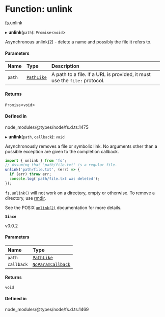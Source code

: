 # Function: unlink

[fs](../modules/fs.md).unlink

▸ **unlink**(`path`): `Promise`<`void`\>

Asynchronous unlink(2) - delete a name and possibly the file it refers to.

#### Parameters

| Name | Type | Description |
| :------ | :------ | :------ |
| `path` | [`PathLike`](../types/fs.PathLike.md) | A path to a file. If a URL is provided, it must use the `file:` protocol. |

#### Returns

`Promise`<`void`\>

#### Defined in

node_modules/@types/node/fs.d.ts:1475

▸ **unlink**(`path`, `callback`): `void`

Asynchronously removes a file or symbolic link. No arguments other than a
possible exception are given to the completion callback.

```js
import { unlink } from 'fs';
// Assuming that 'path/file.txt' is a regular file.
unlink('path/file.txt', (err) => {
  if (err) throw err;
  console.log('path/file.txt was deleted');
});
```

`fs.unlink()` will not work on a directory, empty or otherwise. To remove a
directory, use [rmdir](fs.rmdir.md).

See the POSIX [`unlink(2)`](http://man7.org/linux/man-pages/man2/unlink.2.html) documentation for more details.

**`Since`**

v0.0.2

#### Parameters

| Name | Type |
| :------ | :------ |
| `path` | [`PathLike`](../types/fs.PathLike.md) |
| `callback` | [`NoParamCallback`](../types/fs.NoParamCallback.md) |

#### Returns

`void`

#### Defined in

node_modules/@types/node/fs.d.ts:1469
